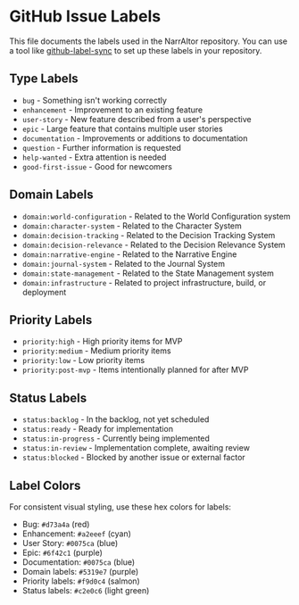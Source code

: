 # GitHub Issue Labels

This file documents the labels used in the NarrAItor repository. You can use a tool like [github-label-sync](https://github.com/Financial-Times/github-label-sync) to set up these labels in your repository.

## Type Labels

- `bug` - Something isn't working correctly
- `enhancement` - Improvement to an existing feature
- `user-story` - New feature described from a user's perspective
- `epic` - Large feature that contains multiple user stories
- `documentation` - Improvements or additions to documentation
- `question` - Further information is requested
- `help-wanted` - Extra attention is needed
- `good-first-issue` - Good for newcomers

## Domain Labels

- `domain:world-configuration` - Related to the World Configuration system
- `domain:character-system` - Related to the Character System
- `domain:decision-tracking` - Related to the Decision Tracking System
- `domain:decision-relevance` - Related to the Decision Relevance System
- `domain:narrative-engine` - Related to the Narrative Engine
- `domain:journal-system` - Related to the Journal System
- `domain:state-management` - Related to the State Management system
- `domain:infrastructure` - Related to project infrastructure, build, or deployment

## Priority Labels

- `priority:high` - High priority items for MVP
- `priority:medium` - Medium priority items
- `priority:low` - Low priority items
- `priority:post-mvp` - Items intentionally planned for after MVP

## Status Labels

- `status:backlog` - In the backlog, not yet scheduled
- `status:ready` - Ready for implementation
- `status:in-progress` - Currently being implemented
- `status:in-review` - Implementation complete, awaiting review
- `status:blocked` - Blocked by another issue or external factor

## Label Colors

For consistent visual styling, use these hex colors for labels:

- Bug: `#d73a4a` (red)
- Enhancement: `#a2eeef` (cyan)
- User Story: `#0075ca` (blue)
- Epic: `#6f42c1` (purple)
- Documentation: `#0075ca` (blue)
- Domain labels: `#5319e7` (purple)
- Priority labels: `#f9d0c4` (salmon)
- Status labels: `#c2e0c6` (light green)
